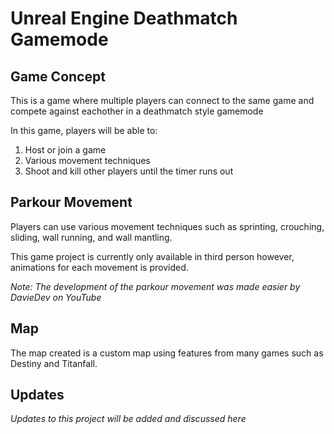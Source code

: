# Unreal Engine Deathmatch Gamemode

## Game Concept

This is a game where multiple players can connect to the same game and compete against eachother in a deathmatch style gamemode

In this game, players will be able to:

1. Host or join a game
2. Various movement techniques
3. Shoot and kill other players until the timer runs out


## Parkour Movement

Players can use various movement techniques such as sprinting, crouching, sliding, wall running, and wall mantling.

This game project is currently only available in third person however, animations for each movement is provided.

*Note: The development of the parkour movement was made easier by DavieDev on YouTube*

## Map

The map created is a custom map using features from many games such as Destiny and Titanfall. 




## Updates

*Updates to this project will be added and discussed here*
